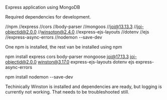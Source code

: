 Express application using MongoDB

Required dependencies for development.

//npm
//express
//cors
//body-parser
//mongoos
//joi@13.13.3
//joi-objectid@2.0.0
//winsoton@2.4.0
//express-ejs-layouts
//dotenv
//ejs
//express-async-errors
//nodemon --save-dev


One npm is installed, the rest van be installed using npm

npm install express cors body-parser mongoose joi@17.13.3 joi-objectid@2.0.0 winston@3.17.0 express-ejs-layouts dotenv ejs express-async-errors

npm install nodemon --save-dev

Techinically Winston is installed and dependencies are ready, but logging is currently not working. That needs to be troubleshooted still. 
